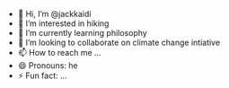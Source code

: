 - 👋 Hi, I’m @jackkaidi
- 👀 I’m interested in hiking
- 🌱 I’m currently learning philosophy
- 💞️ I’m looking to collaborate on climate change intiative
- 📫 How to reach me ...
- 😄 Pronouns: he
- ⚡ Fun fact: ...

<!---
jackkaidi/jackkaidi is a ✨ special ✨ repository because its `README.md` (this file) appears on your GitHub profile.
You can click the Preview link to take a look at your changes.
--->

